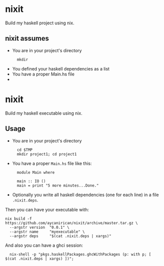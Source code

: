 # nixit

Build my haskell project using nix.

## nixit assumes

  - You are in your project's directory
	```
	  mkdir 
	```
  - You defined your haskell dependencies as a list
  - You have a proper Main.hs file
  - 
# nixit

Build my haskell executable using nix.

## Usage

  - You are in your project's directory
    ```
      cd $TMP
      mkdir project1; cd project1
    ```
    
  - You have a proper `Main.hs` file like this:
    ```
      module Main where
      
      main :: IO ()
      main = print "5 more minutes...Done."
    ```
  - Optionally you write all haskell dependencies (one for each line)
    in a file `.nixit.deps`.
  
Then you can have your executable with:
```
nix build -f https://github.com/aycanirican/nixit/archive/master.tar.gz \
  --argstr version  "0.0.1" \
  --argstr name     "myexecutable" \
  --argstr deps     "$(cat .nixit.deps | xargs)"
```

And also you can have a ghci session:
```
  nix-shell -p "pkgs.haskellPackages.ghcWithPackages (p: with p; [ $(cat .nixit.deps | xargs) ])";
```
